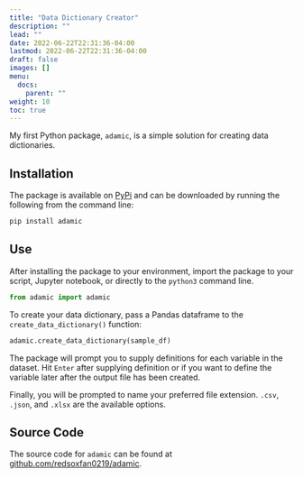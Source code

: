```yaml
---
title: "Data Dictionary Creator"
description: ""
lead: ""
date: 2022-06-22T22:31:36-04:00
lastmod: 2022-06-22T22:31:36-04:00
draft: false
images: []
menu:
  docs:
    parent: ""
weight: 10
toc: true
---
```


My first Python package, `adamic`, is a simple solution for creating data dictionaries. 

## Installation

The package is available on [PyPi](https://pypi.org/project/adamic/) and can be downloaded by running the following from the command line:

```sh
pip install adamic
```

## Use

After installing the package to your environment, import the package to your script, Jupyter notebook, or directly to the `python3` command line.

```python
from adamic import adamic
```

To create your data dictionary, pass a Pandas dataframe to the `create_data_dictionary()` function:

```python
adamic.create_data_dictionary(sample_df)
```

The package will prompt you to supply definitions for each variable in the dataset. Hit `Enter` after supplying definition or if you want to define the variable later after the output file has been created.

Finally, you will be prompted to name your preferred file extension. `.csv`, `.json`, and `.xlsx` are the available options.

## Source Code

The source code for `adamic` can be found at [github.com/redsoxfan0219/adamic](https://github.com/redsoxfan0219/adamic).